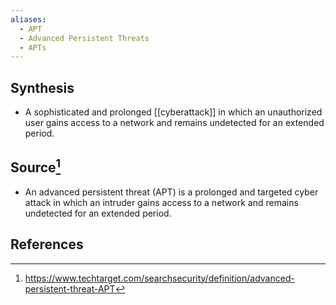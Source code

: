 ```yaml
---
aliases:
  - APT
  - Advanced Persistent Threats
  - APTs
---
```

## Synthesis
- A sophisticated and prolonged [[cyberattack]] in which an unauthorized user gains access to a network and remains undetected for an extended period.
## Source[^1]
- An advanced persistent threat (APT) is a prolonged and targeted cyber attack in which an intruder gains access to a network and remains undetected for an extended period.
## References

[^1]: https://www.techtarget.com/searchsecurity/definition/advanced-persistent-threat-APT
